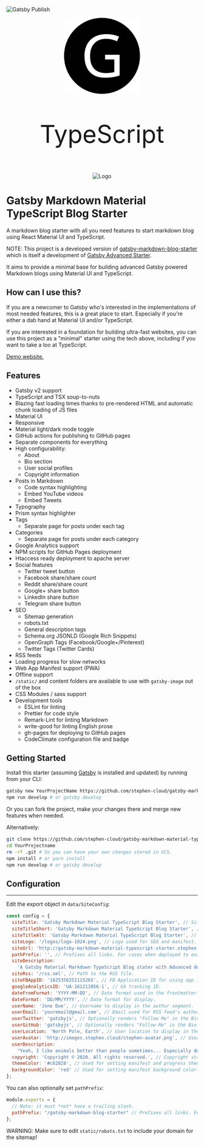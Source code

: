![Gatsby Publish](https://github.com/stephen-cloud/gatsby-markdown-material-typescript-starter/workflows/Gatsby%20Publish/badge.svg)

<div align="center">
    <img src="static/logos/logo-1024.png" alt="Logo" width='200px' height='200px'/>
    <p style="font-size: 64px;">TypeScript<p>
    <img src="https://material-ui.com/static/logo_raw.svg" alt="Logo" width='200px' height='200px'/>
</div>

# Gatsby Markdown Material TypeScript Blog Starter

A markdown blog starter with all you need features to start markdown blog using React Material UI and TypeScript.

NOTE: This project is a developed version of [gatsby-markdown-blog-starter](https://www.gatsbyjs.org/starters/ammarjabakji/gatsby-markdown-blog-starter/) which is itself a development of [Gatsby Advanced Starter](https://github.com/Vagr9K/gatsby-advanced-starter).

It aims to provide a minimal base for building advanced Gatsby powered Markdown blogs using Material UI and TypeScript.

## How can I use this?

If you are a newcomer to Gatsby who's interested in the implementations of most needed features, this is a great place to start. Especially if you're either a dab hand at Material UI and/or TypeScript.

If you are interested in a foundation for building ultra-fast websites, you can use this project as a "minimal" starter using the tech above, including if you want to take a loo at TypeScript.

[Demo website.](http://gatsby-markdown-material-typescript-starter.stephen.cloud/)

## Features

- Gatsby v2 support
- TypeScript and TSX soup-to-nuts
- Blazing fast loading times thanks to pre-rendered HTML and automatic chunk loading of JS files
- Material UI
- Responsive
- Material light/dark mode toggle
- GitHub actions for publishing to GitHub pages
- Separate components for everything
- High configurability:
  - About
  - Bio section
  - User social profiles
  - Copyright information
- Posts in Markdown
  - Code syntax highlighting
  - Embed YouTube videos
  - Embed Tweets
- Typography
- Prism syntax highlighter
- Tags
  - Separate page for posts under each tag
- Categories
  - Separate page for posts under each category
- Google Analytics support
- NPM scripts for GitHub Pages deployment
- Htaccess ready deployment to apache server
- Social features
  - Twitter tweet button
  - Facebook share/share count
  - Reddit share/share count
  - Google+ share button
  - LinkedIn share button
  - Telegram share button
- SEO
  - Sitemap generation
  - robots.txt
  - General description tags
  - Schema.org JSONLD (Google Rich Snippets)
  - OpenGraph Tags (Facebook/Google+/Pinterest)
  - Twitter Tags (Twitter Cards)
- RSS feeds
- Loading progress for slow networks
- Web App Manifest support (PWA)
- Offline support
- `/static/` and content folders are available to use with `gatsby-image` out of the box
- CSS Modules / sass support
- Development tools
  - ESLint for linting
  - Prettier for code style
  - Remark-Lint for linting Markdown
  - write-good for linting English prose
  - gh-pages for deploying to GitHub pages
  - CodeClimate configuration file and badge

## Getting Started

Install this starter (assuming [Gatsby](https://github.com/gatsbyjs/gatsby/) is installed and updated) by running from your CLI:

```sh
gatsby new YourProjectName https://github.com/stephen-cloud/gatsby-markdown-material-typescript-starter
npm run develop # or gatsby develop
```

Or you can fork the project, make your changes there and merge new features when needed.

Alternatively:

```sh
git clone https://github.com/stephen-cloud/gatsby-markdown-material-typescript-starter YourProjectName # Clone the project
cd YourProjectname
rm -rf .git # So you can have your own changes stored in VCS.
npm install # or yarn install
npm run develop # or gatsby develop
```

## Configuration
****
Edit the export object in `data/SiteConfig`:

```js
const config = {
  siteTitle: 'Gatsby Markdown Material TypeScript Blog Starter', // Site title.
  siteTitleShort: 'Gatsby Markdown Material TypeScript Blog Starter', // Short site title for homescreen (PWA). Preferably should be under 12 characters to prevent truncation.
  siteTitleAlt: 'Gatsby Markdown Material TypeScript Blog Starter', // Alternative site title for SEO.
  siteLogo: '/logos/logo-1024.png', // Logo used for SEO and manifest.
  siteUrl: 'http://gatsby-markdown-material-typescript-starter.stephen.cloud', // Domain of your website without pathPrefix.
  pathPrefix: '', // Prefixes all links. For cases when deployed to example.github.io/gatsby-advanced-starter/.
  siteDescription:
    'A Gatsby Material Markdown TypeScript Blog stater with Advanced design in mind.', // Website description used for RSS feeds/meta description tag.
  siteRss: '/rss.xml', // Path to the RSS file.
  siteFBAppID: '1825356251115265', // FB Application ID for using app insights
  googleAnalyticsID: 'UA-161211056-1', // GA tracking ID.
  dateFromFormat: 'YYYY-MM-DD', // Date format used in the frontmatter.
  dateFormat: 'DD/MM/YYYY', // Date format for display.
  userName: 'Jone Due', // Username to display in the author segment.
  userEmail: 'youremail@gmail.com', // Email used for RSS feed's author segment
  userTwitter: 'gatsbyjs', // Optionally renders "Follow Me" in the Bio segment.
  userGitHub: 'gatsbyjs', // Optionally renders "Follow Me" in the Bio segment.
  userLocation: 'North Pole, Earth', // User location to display in the author segment.
  userAvatar: 'http://images.stephen.cloud/stephen-avatar.png', // User avatar to display in the author segment.
  userDescription:
    "Yeah, I like animals better than people sometimes... Especially dogs. Dogs are the best. Every time you come home, they act like they haven't seen you in a year. And the good thing about dogs... is they got different dogs for different people.", // User description to display in the author segment.
  copyright: 'Copyright © 2020. All rights reserved.', // Copyright string for the footer of the website and RSS feed.
  themeColor: '#c62828', // Used for setting manifest and progress theme colors.
  backgroundColor: 'red' // Used for setting manifest background color.
};
```

You can also optionally set `pathPrefix`:

```js
module.exports = {
  // Note: it must *not* have a trailing slash.
  pathPrefix: "/gatsby-markdown-blog-starter" // Prefixes all links. For cases when deployed to example.github.io/gatsby-markdown-blog-starter/.
};
```

WARNING: Make sure to edit `static/robots.txt` to include your domain for the sitemap!

